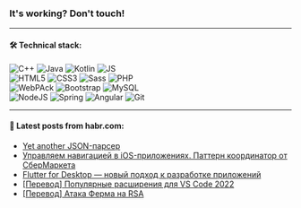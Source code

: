 ### It's working? Don't touch!

---

#### 🛠️ Technical stack:

![C++](https://img.shields.io/badge/C++-informational?logo=c%2B%2B&style=flat&logoColor=white&color=9C033A)
![Java](https://img.shields.io/badge/Java-informational?logo=java&style=flat&logoColor=white&color=007396)
![Kotlin](https://img.shields.io/badge/Kotlin-informational?logo=Kotlin&style=flat&logoColor=white&color=0095D5)
![JS](https://img.shields.io/badge/JS-informational?logo=javaScript&style=flat&logoColor=black&color=F7Df1E) <br>
![HTML5](https://img.shields.io/badge/HTML5-informational?logo=html5&style=flat&logoColor=white&color=E34F26)
![CSS3](https://img.shields.io/badge/CSS3-informational?logo=css3&style=flat&logoColor=white&color=157286)
![Sass](https://img.shields.io/badge/Saas-informational?logo=sass&style=flat&logoColor=white&color=hotpink)
![PHP](https://img.shields.io/badge/PHP-informational?logo=php&style=flat&logoColor=white&color=777BB4) <br>
![WebPAck](https://img.shields.io/badge/WebPack-informational?logo=webPack&style=flat&logoColor=white&color=FF6F00)
![Bootstrap](https://img.shields.io/badge/Bootstrap-informational?logo=Bootstrap&style=flat&logoColor=white&color=7952B3)
![MySQL](https://img.shields.io/badge/MySQL-informational?logo=MySQL&style=flat&logoColor=white&color=00f) <br>
![NodeJS](https://img.shields.io/badge/NodeJS-informational?logo=node.js&style=flat&logoColor=white&color=43853D)
![Spring](https://img.shields.io/badge/Spring-informational?logo=Spring&style=flat&logoColor=white&color=0A9EDC)
![Angular](https://img.shields.io/badge/Vue-informational?logo=vue.js&style=flat&logoColor=white&color=red)
![Git](https://img.shields.io/badge/Git-informational?logo=git&style=flat&logoColor=white&color=darkorange)

___

#### 💬 Latest posts from habr.com:

<!-- BLOG-POST-LIST:START -->
- [Yet another JSON-парсер](https://habr.com/ru/post/659287/?utm_source=habrahabr&utm_medium=rss&utm_campaign=659287)
- [Управляем навигацией в iOS-приложениях. Паттерн координатор от СберМаркета](https://habr.com/ru/post/654339/?utm_source=habrahabr&utm_medium=rss&utm_campaign=654339)
- [Flutter for Desktop — новый подход к разработке приложений](https://habr.com/ru/post/659159/?utm_source=habrahabr&utm_medium=rss&utm_campaign=659159)
- [[Перевод] Популярные расширения для VS Code 2022](https://habr.com/ru/post/659225/?utm_source=habrahabr&utm_medium=rss&utm_campaign=659225)
- [[Перевод] Атака Ферма на RSA](https://habr.com/ru/post/659215/?utm_source=habrahabr&utm_medium=rss&utm_campaign=659215)
<!-- BLOG-POST-LIST:END -->

